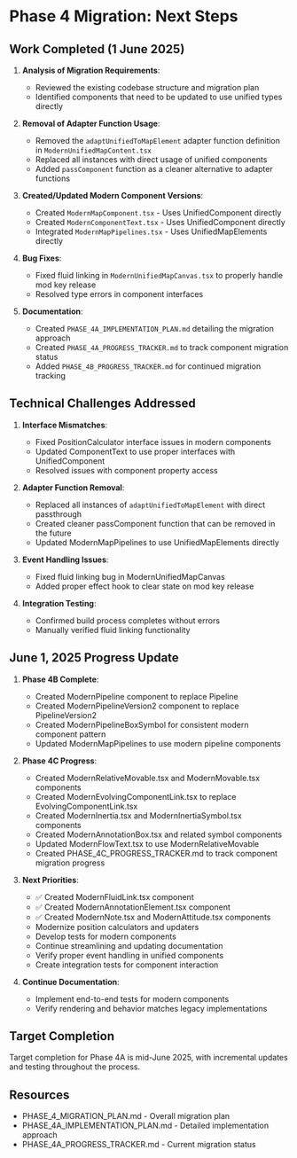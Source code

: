 # Phase 4 Migration: Next Steps

## Work Completed (1 June 2025)

1. **Analysis of Migration Requirements**:
   - Reviewed the existing codebase structure and migration plan
   - Identified components that need to be updated to use unified types directly

2. **Removal of Adapter Function Usage**:
   - Removed the `adaptUnifiedToMapElement` adapter function definition in `ModernUnifiedMapContent.tsx`
   - Replaced all instances with direct usage of unified components
   - Added `passComponent` function as a cleaner alternative to adapter functions

3. **Created/Updated Modern Component Versions**:
   - Created `ModernMapComponent.tsx` - Uses UnifiedComponent directly
   - Created `ModernComponentText.tsx` - Uses UnifiedComponent directly
   - Integrated `ModernMapPipelines.tsx` - Uses UnifiedMapElements directly

4. **Bug Fixes**:
   - Fixed fluid linking in `ModernUnifiedMapCanvas.tsx` to properly handle mod key release
   - Resolved type errors in component interfaces

5. **Documentation**:
   - Created `PHASE_4A_IMPLEMENTATION_PLAN.md` detailing the migration approach
   - Created `PHASE_4A_PROGRESS_TRACKER.md` to track component migration status
   - Added `PHASE_4B_PROGRESS_TRACKER.md` for continued migration tracking

## Technical Challenges Addressed

1. **Interface Mismatches**:
   - Fixed PositionCalculator interface issues in modern components
   - Updated ComponentText to use proper interfaces with UnifiedComponent
   - Resolved issues with component property access

2. **Adapter Function Removal**:
   - Replaced all instances of `adaptUnifiedToMapElement` with direct passthrough
   - Created cleaner passComponent function that can be removed in the future
   - Updated ModernMapPipelines to use UnifiedMapElements directly

3. **Event Handling Issues**:
   - Fixed fluid linking bug in ModernUnifiedMapCanvas
   - Added proper effect hook to clear state on mod key release

4. **Integration Testing**:
   - Confirmed build process completes without errors
   - Manually verified fluid linking functionality

## June 1, 2025 Progress Update

1. **Phase 4B Complete**:
   - Created ModernPipeline component to replace Pipeline
   - Created ModernPipelineVersion2 component to replace PipelineVersion2
   - Created ModernPipelineBoxSymbol for consistent modern component pattern
   - Updated ModernMapPipelines to use modern pipeline components

2. **Phase 4C Progress**:
   - Created ModernRelativeMovable.tsx and ModernMovable.tsx components
   - Created ModernEvolvingComponentLink.tsx to replace EvolvingComponentLink.tsx
   - Created ModernInertia.tsx and ModernInertiaSymbol.tsx components
   - Created ModernAnnotationBox.tsx and related symbol components
   - Updated ModernFlowText.tsx to use ModernRelativeMovable
   - Created PHASE_4C_PROGRESS_TRACKER.md to track component migration progress

3. **Next Priorities**:
   - ✅ Created ModernFluidLink.tsx component
   - ✅ Created ModernAnnotationElement.tsx component
   - ✅ Created ModernNote.tsx and ModernAttitude.tsx components
   - Modernize position calculators and updaters
   - Develop tests for modern components
   - Continue streamlining and updating documentation
   - Verify proper event handling in unified components
   - Create integration tests for component interaction

4. **Continue Documentation**:
   - Implement end-to-end tests for modern components
   - Verify rendering and behavior matches legacy implementations

## Target Completion

Target completion for Phase 4A is mid-June 2025, with incremental updates and testing throughout the process.

## Resources

- PHASE_4_MIGRATION_PLAN.md - Overall migration plan
- PHASE_4A_IMPLEMENTATION_PLAN.md - Detailed implementation approach
- PHASE_4A_PROGRESS_TRACKER.md - Current migration status
